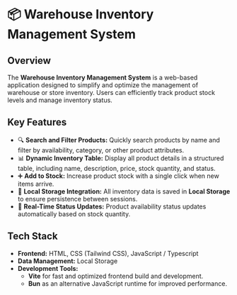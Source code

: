 # 📦 Warehouse Inventory Management System

## **Overview**  
The **Warehouse Inventory Management System** is a web-based application designed to simplify and optimize the management of warehouse or store inventory. Users can efficiently track product stock levels and manage inventory status.

## **Key Features**  
- 🔍 **Search and Filter Products:** Quickly search products by name and filter by availability, category, or other product attributes.  
- 📊 **Dynamic Inventory Table:** Display all product details in a structured table, including name, description, price, stock quantity, and status.  
- ➕ **Add to Stock:** Increase product stock with a single click when new items arrive. 
- 💾 **Local Storage Integration:** All inventory data is saved in **Local Storage** to ensure persistence between sessions.  
- 🔄 **Real-Time Status Updates:** Product availability status updates automatically based on stock quantity.

## **Tech Stack**  
- **Frontend:** HTML, CSS (Tailwind CSS), JavaScript / Typescript  
- **Data Management:** Local Storage
- **Development Tools:**  
  - **Vite** for fast and optimized frontend build and development.  
  - **Bun** as an alternative JavaScript runtime for improved performance. 